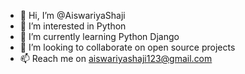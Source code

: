 - 👋 Hi, I’m @AiswariyaShaji
- 👀 I’m interested in Python
- 🌱 I’m currently learning Python Django
- 💞️ I’m looking to collaborate on open source projects
- 📫 Reach me on aiswariyashaji123@gmail.com

<!---
AiswariyaShaji/AiswariyaShaji is a ✨ special ✨ repository because its `README.md` (this file) appears on your GitHub profile.
You can click the Preview link to take a look at your changes.
--->

